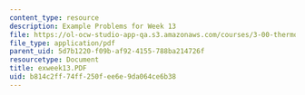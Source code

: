 ```yaml
---
content_type: resource
description: Example Problems for Week 13
file: https://ol-ocw-studio-app-qa.s3.amazonaws.com/courses/3-00-thermodynamics-of-materials-fall-2002/b814c2ff74ff250fee6e9da064ce6b38_exweek13.PDF
file_type: application/pdf
parent_uid: 5d7b1220-f09b-af92-4155-788ba214726f
resourcetype: Document
title: exweek13.PDF
uid: b814c2ff-74ff-250f-ee6e-9da064ce6b38
---
```

